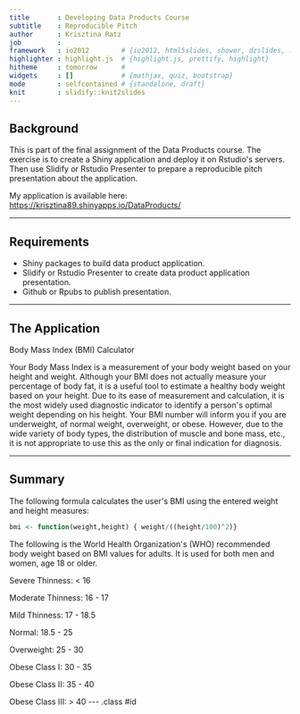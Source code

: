 ```yaml
---
title       : Developing Data Products Course
subtitle    : Reproducible Pitch
author      : Krisztina Ratz
job         : 
framework   : io2012        # {io2012, html5slides, shower, dzslides, ...}
highlighter : highlight.js  # {highlight.js, prettify, highlight}
hitheme     : tomorrow      # 
widgets     : []            # {mathjax, quiz, bootstrap}
mode        : selfcontained # {standalone, draft}
knit        : slidify::knit2slides
---
```


## Background

This is part of the final assignment of the Data Products course. The exercise is to create a Shiny application and deploy it on Rstudio's servers. Then use Slidify or Rstudio Presenter to prepare a reproducible pitch presentation about the application.

My application is available here:
https://krisztina89.shinyapps.io/DataProducts/

---

## Requirements

 - Shiny packages to build data product application.
 - Slidify or Rstudio Presenter to create data product application presentation.
 - Github or Rpubs to publish presentation.

---

## The Application

Body Mass Index (BMI) Calculator

Your Body Mass Index is a measurement of your body weight based on your height and weight. Although your BMI does not actually measure your percentage of body fat, it is a useful tool to estimate a healthy body weight based on your height. Due to its ease of measurement and calculation, it is the most widely used diagnostic indicator to identify a person's optimal weight depending on his height. Your BMI number will inform you if you are underweight, of normal weight, overweight, or obese. However, due to the wide variety of body types, the distribution of muscle and bone mass, etc., it is not appropriate to use this as the only or final indication for diagnosis.

---

## Summary

The following formula calculates the user's BMI using the entered weight and height measures:


```r
bmi <- function(weight,height) { weight/((height/100)^2)}
```

The following is the World Health Organization's (WHO) recommended body weight based on BMI values for adults. It is used for both men and women, age 18 or older.

Severe Thinness: < 16

Moderate Thinness: 16 - 17

Mild Thinness: 17 - 18.5

Normal: 18.5 - 25

Overweight: 25 - 30

Obese Class I: 30 - 35

Obese Class II: 35 - 40

Obese Class III: > 40
--- .class #id
